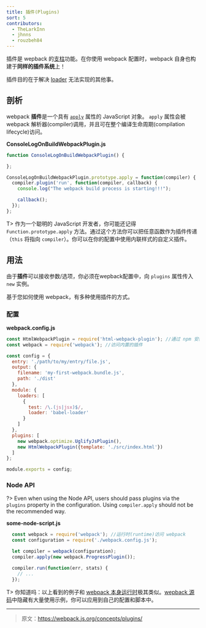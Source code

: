```yaml
---
title: 插件(Plugins)
sort: 5
contributors:
  - TheLarkInn
  - jhnns
  - rouzbeh84
---
```


插件是 wepback 的[支柱](https://github.com/webpack/tapable)功能。在你使用 webpack 配置时，webpack 自身也构建于**同样的插件系统**上！

插件目的在于解决 [loader](/concepts/loaders) 无法实现的其他事。

## 剖析

webpack **插件**是一个具有 [`apply`](https://developer.mozilla.org/en-US/docs/Web/JavaScript/Reference/Global_Objects/Function/apply) 属性的 JavaScript 对象。 `apply` 属性会被 webpack 解析器(compiler)调用，并且可在整个编译生命周期(compilation lifecycle)访问。


**ConsoleLogOnBuildWebpackPlugin.js**

```javascript
function ConsoleLogOnBuildWebpackPlugin() {

};

ConsoleLogOnBuildWebpackPlugin.prototype.apply = function(compiler) {
  compiler.plugin('run', function(compiler, callback) {
    console.log("The webpack build process is starting!!!");

    callback();
  });
};
```

T> 作为一个聪明的 JavaScript 开发者，你可能还记得 `Function.prototype.apply` 方法。通过这个方法你可以把任意函数作为插件传递（`this` 将指向 `compiler`）。你可以在你的配置中使用内联样式的自定义插件。

## 用法

由于**插件**可以接收参数/选项，你必须在wepback配置中，向 `plugins` 属性传入 `new` 实例。

基于您如何使用 webpack，有多种使用插件的方式。

### 配置

**webpack.config.js**

```javascript
const HtmlWebpackPlugin = require('html-webpack-plugin'); //通过 npm 安装
const webpack = require('webpack'); //访问内置的插件

const config = {
  entry: './path/to/my/entry/file.js',
  output: {
    filename: 'my-first-webpack.bundle.js',
    path: './dist'
  },
  module: {
    loaders: [
      {
        test: /\.(js|jsx)$/,
        loader: 'babel-loader'
      }
    ]
  },
  plugins: [
    new webpack.optimize.UglifyJsPlugin(),
    new HtmlWebpackPlugin({template: './src/index.html'})
  ]
};

module.exports = config;
```

### Node API

?> Even when using the Node API, users should pass plugins via the `plugins` property in the configuration. Using `compiler.apply` should not be the recommended way.

**some-node-script.js**

```javascript
  const webpack = require('webpack'); //运行时(runtime)访问 webpack
  const configuration = require('./webpack.config.js');

  let compiler = webpack(configuration);
  compiler.apply(new webpack.ProgressPlugin());

  compiler.run(function(err, stats) {
    // ...
  });
```

T> 你知道吗：以上看到的例子和 [webpack 本身运行时](https://github.com/webpack/webpack/blob/e7087ffeda7fa37dfe2ca70b5593c6e899629a2c/bin/webpack.js#L290-L292)极其类似。[wepback 源码](https://github.com/webpack/webpack)中隐藏有大量使用示例，你可以应用到自己的配置和脚本中。

***

> 原文：https://webpack.js.org/concepts/plugins/